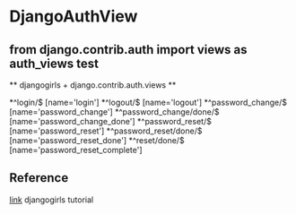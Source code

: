 # DjangoAuthView

## from django.contrib.auth import views as auth_views test

** djangogirls + django.contrib.auth.views **

*^login/$ [name='login']
*^logout/$ [name='logout']
*^password_change/$ [name='password_change']
*^password_change/done/$ [name='password_change_done']
*^password_reset/$ [name='password_reset']
*^password_reset/done/$ [name='password_reset_done']
*^reset/done/$ [name='password_reset_complete']


## Reference
[link](https://tutorial.djangogirls.org/ko/) djangogirls tutorial

